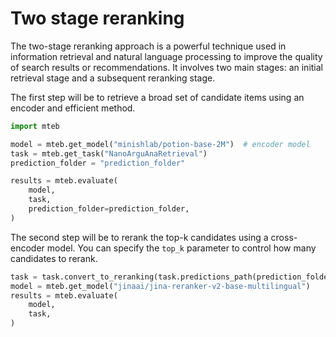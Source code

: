 # Two stage reranking

The two-stage reranking approach is a powerful technique used in information retrieval and natural language processing to improve the quality of search results or recommendations. It involves two main stages: an initial retrieval stage and a subsequent reranking stage.

The first step will be to retrieve a broad set of candidate items using an encoder and efficient method.

```python
import mteb

model = mteb.get_model("minishlab/potion-base-2M")  # encoder model
task = mteb.get_task("NanoArguAnaRetrieval")
prediction_folder = "prediction_folder"

results = mteb.evaluate(
    model,
    task,
    prediction_folder=prediction_folder,
)
```

The second step will be to rerank the top-k candidates using a cross-encoder model. You can specify the `top_k` parameter to control how many candidates to rerank.

```python
task = task.convert_to_reranking(task.predictions_path(prediction_folder), top_k=100)
model = mteb.get_model("jinaai/jina-reranker-v2-base-multilingual")
results = mteb.evaluate(
    model,
    task,
)
```
